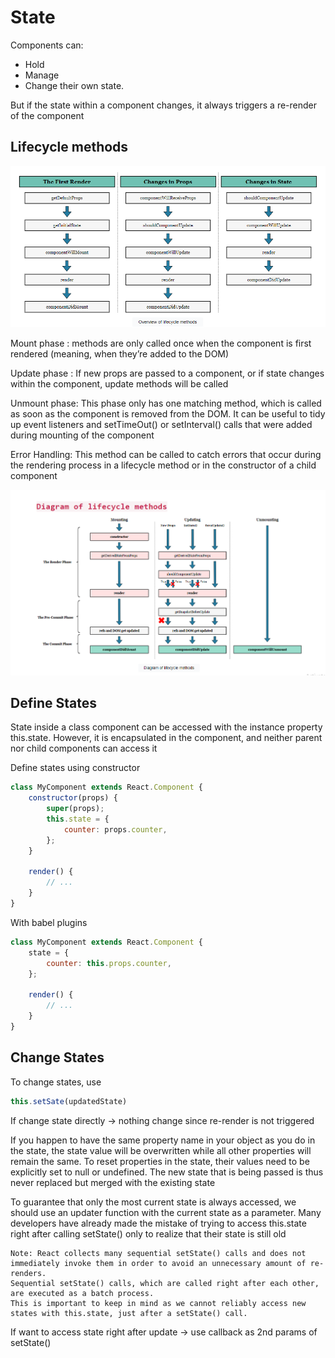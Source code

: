# State

Components can:

- Hold
- Manage
- Change their own state.

But if the state within a component changes, it always triggers a re-render of the component

## Lifecycle methods

![img.png](Lifecycle%20Methods.png)

Mount phase : methods are only called once when the component is first rendered (meaning, when they’re added to the DOM)

Update phase : If new props are passed to a component, or if state changes within the component, update methods
will be called

Unmount phase: This phase only has one matching method, which is called as soon as the component is removed from the
DOM. It can be useful to tidy up event listeners and setTimeOut() or setInterval() calls that were added during mounting
of the component

Error Handling: This method can be called to catch errors that occur during the rendering process in a lifecycle method
or in the constructor of a child component

![img.png](Lifecycle%20Method%20Diagram.png)

## Define States

State inside a class component can be accessed with the instance property this.state. However, it is encapsulated in the
component, and neither parent nor child components can access it

Define states using constructor

```js
class MyComponent extends React.Component {
    constructor(props) {
        super(props);
        this.state = {
            counter: props.counter,
        };
    }

    render() {
        // ...
    }
}
```

With babel plugins

```js
class MyComponent extends React.Component {
    state = {
        counter: this.props.counter,
    };

    render() {
        // ...
    }
}
```

## Change States

To change states, use

```js
this.setSate(updatedState)
```

If change state directly -> nothing change since re-render is not triggered

If you happen to have the same property name in your object as you do in the state, the state value will be overwritten
while all other properties will remain the same. To reset properties in the state, their values need to be explicitly
set to null or undefined. The new state that is being passed is thus never replaced but merged with the existing state

To guarantee that only the most current state is always accessed, we should use an updater function with the current
state as a parameter. Many developers have already made the mistake of trying to access this.state right after calling
setState() only to realize that their state is still old

```
Note: React collects many sequential setState() calls and does not immediately invoke them in order to avoid an unnecessary amount of re-renders. 
Sequential setState() calls, which are called right after each other, are executed as a batch process. 
This is important to keep in mind as we cannot reliably access new states with this.state, just after a setState() call.
```

If want to access state right after update -> use callback as 2nd params of setState()